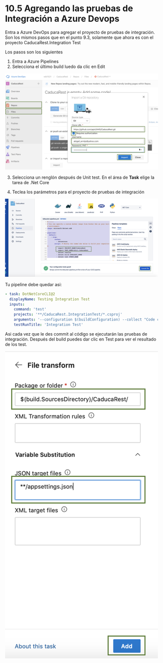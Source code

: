 # 10.5 Agregando las pruebas de Integración a Azure Devops

Entra a Azure DevOps para agregar el proyecto de pruebas de integración. Son los mismos pasos que en el punto 9.3, solamente que ahora es con el proyecto CaducaRest.Integration Test

Los pasos son los siguientes

1. Entra a Azure Pipelines
2. Selecciona el último build luedo da clic en Edit

![](../.gitbook/assets/image%20%28305%29.png)

3. Selecciona un renglón después de Unit test. En el área de **Task** elige la tarea de .Net Core

4. Teclea los parámetros para el proyecto de pruebas de integración

![](../.gitbook/assets/image%20%28284%29.png)

Tu pipeline debe quedar asi:

```yaml
- task: DotNetCoreCLI@2
  displayName: Testing Integration Test
  inputs:
    command: 'test'
    projects: '**/CaducaRest.IntegrationTest/*.csproj'
    arguments: '--configuration $(buildConfiguration) --collect "Code coverage"'
    testRunTitle: 'Integration Test'
```

Asi cada vez que le des commit al código se ejecutarán las pruebas de integración. Después del build puedes dar clic en Test para ver el resultado de los test.

![](../.gitbook/assets/image%20%28374%29.png)



